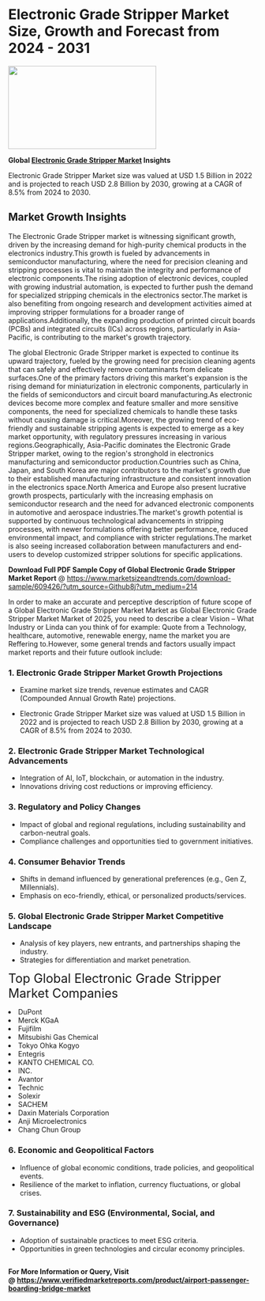 <H1>Electronic Grade Stripper Market Size, Growth and Forecast from 2024 - 2031</H1><img class="aligncenter size-medium wp-image-584254" src="https://thirdeyenews.in/wp-content/uploads/2024/09/Global-Market-Research-300x168.jpeg" alt="" width="300" height="168" /><p><strong>Global&nbsp;<a href="https://www.marketsizeandtrends.com/download-sample/609426/?utm_source=Github8j?utm_medium=214">Electronic Grade Stripper Market</a> Insights</strong></p><p>Electronic Grade Stripper Market size was valued at USD 1.5 Billion in 2022 and is projected to reach USD 2.8 Billion by 2030, growing at a CAGR of 8.5% from 2024 to 2030.</p><p><h2>Market Growth Insights</h2> <p>The Electronic Grade Stripper market is witnessing significant growth, driven by the increasing demand for high-purity chemical products in the electronics industry.This growth is fueled by advancements in semiconductor manufacturing, where the need for precision cleaning and stripping processes is vital to maintain the integrity and performance of electronic components.The rising adoption of electronic devices, coupled with growing industrial automation, is expected to further push the demand for specialized stripping chemicals in the electronics sector.The market is also benefiting from ongoing research and development activities aimed at improving stripper formulations for a broader range of applications.Additionally, the expanding production of printed circuit boards (PCBs) and integrated circuits (ICs) across regions, particularly in Asia-Pacific, is contributing to the market's growth trajectory.</p> <p>The global Electronic Grade Stripper market is expected to continue its upward trajectory, fueled by the growing need for precision cleaning agents that can safely and effectively remove contaminants from delicate surfaces.One of the primary factors driving this market's expansion is the rising demand for miniaturization in electronic components, particularly in the fields of semiconductors and circuit board manufacturing.As electronic devices become more complex and feature smaller and more sensitive components, the need for specialized chemicals to handle these tasks without causing damage is critical.Moreover, the growing trend of eco-friendly and sustainable stripping agents is expected to emerge as a key market opportunity, with regulatory pressures increasing in various regions.Geographically, Asia-Pacific dominates the Electronic Grade Stripper market, owing to the region's stronghold in electronics manufacturing and semiconductor production.Countries such as China, Japan, and South Korea are major contributors to the market's growth due to their established manufacturing infrastructure and consistent innovation in the electronics space.North America and Europe also present lucrative growth prospects, particularly with the increasing emphasis on semiconductor research and the need for advanced electronic components in automotive and aerospace industries.The market's growth potential is supported by continuous technological advancements in stripping processes, with newer formulations offering better performance, reduced environmental impact, and compliance with stricter regulations.The market is also seeing increased collaboration between manufacturers and end-users to develop customized stripper solutions for specific applications.<p><span class=""><strong>Download Full PDF Sample Copy of Global Electronic Grade Stripper Market Report</strong> @ <a href="https://www.marketsizeandtrends.com/download-sample/609426/?utm_source=Github8j?utm_medium=214" target="_blank">https://www.marketsizeandtrends.com/download-sample/609426/?utm_source=Github8j?utm_medium=214</a></span></p><p>In order to make an accurate and perceptive description of future scope of a Global&nbsp;Electronic Grade Stripper Market Market as Global&nbsp;Electronic Grade Stripper Market Market of 2025, you need to describe a clear Vision &ndash; What Industry or Linda can you think of for example: Quote from a Technology, healthcare, automotive, renewable energy, name the market you are Reffering to.However, some general trends and factors usually impact market reports and their future outlook include:</p><h3>1.&nbsp;<strong>Electronic Grade Stripper Market Growth Projections</strong></h3><ul><li>Examine market size trends, revenue estimates and CAGR (Compounded Annual Growth Rate) projections.</li><li><p>Electronic Grade Stripper Market size was valued at USD 1.5 Billion in 2022 and is projected to reach USD 2.8 Billion by 2030, growing at a CAGR of 8.5% from 2024 to 2030.</p></li></ul><h3>2.&nbsp;<strong>Electronic Grade Stripper Market Technological Advancements</strong></h3><ul><li>Integration of AI, IoT, blockchain, or automation in the industry.</li><li>Innovations driving cost reductions or improving efficiency.</li></ul><h3>3.&nbsp;<strong>Regulatory and Policy Changes</strong></h3><ul><li>Impact of global and regional regulations, including sustainability and carbon-neutral goals.</li><li>Compliance challenges and opportunities tied to government initiatives.</li></ul><h3>4.&nbsp;<strong>Consumer Behavior Trends</strong></h3><ul><li>Shifts in demand influenced by generational preferences (e.g., Gen Z, Millennials).</li><li>Emphasis on eco-friendly, ethical, or personalized products/services.</li></ul><h3>5.&nbsp;<strong>Global Electronic Grade Stripper Market Competitive Landscape</strong></h3><ul><li>Analysis of key players, new entrants, and partnerships shaping the industry.</li><li>Strategies for differentiation and market penetration.</li></ul><p data-pm-slice="1 1 []"><span style="color: inherit; font-family: inherit; font-size: 25px;">Top Global Electronic Grade Stripper Market Companies</span></p><div class="" data-test-id=""><p><li>DuPont</li><li> Merck KGaA</li><li> Fujifilm</li><li> Mitsubishi Gas Chemical</li><li> Tokyo Ohka Kogyo</li><li> Entegris</li><li> KANTO CHEMICAL CO.</li><li> INC.</li><li> Avantor</li><li> Technic</li><li> Solexir</li><li> SACHEM</li><li> Daxin Materials Corporation</li><li> Anji Microelectronics</li><li> Chang Chun Group</li></p></div><h3>6.&nbsp;<strong>Economic and Geopolitical Factors</strong></h3><ul><li>Influence of global economic conditions, trade policies, and geopolitical events.</li><li>Resilience of the market to inflation, currency fluctuations, or global crises.</li></ul><h3>7.&nbsp;<strong>Sustainability and ESG (Environmental, Social, and Governance)</strong></h3><ul><li>Adoption of sustainable practices to meet ESG criteria.</li><li>Opportunities in green technologies and circular economy principles.</li></ul><h2><strong style="font-size: 14px;">For More Information or Query, Visit @&nbsp;</strong><a style="background-color: #ffffff; font-size: 14px;" href="https://www.marketsizeandtrends.com/report/electronic-grade-stripper-market/" target="_blank">https://www.verifiedmarketreports.com/product/airport-passenger-boarding-bridge-market</a></h2>